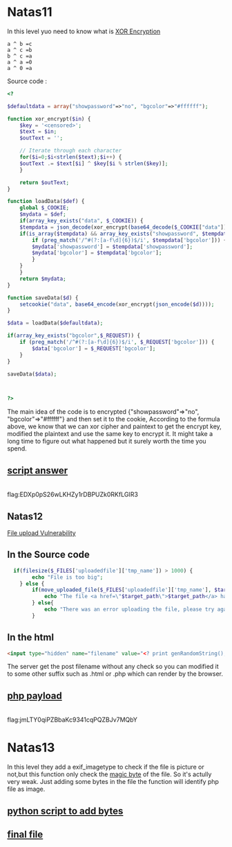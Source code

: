 # Natas11
In this level yuo need to know what is [XOR Encryption](https://stackoverflow.com/questions/2029426/what-is-xor-encryption)

```
a ^ b =c
a ^ c =b
b ^ c =a
a ^ a =0
a ^ 0 =a
```
Source code :
```php
<?

$defaultdata = array("showpassword"=>"no", "bgcolor"=>"#ffffff");

function xor_encrypt($in) {
    $key = '<censored>';
    $text = $in;
    $outText = '';

    // Iterate through each character
    for($i=0;$i<strlen($text);$i++) {
    $outText .= $text[$i] ^ $key[$i % strlen($key)];
    }

    return $outText;
}

function loadData($def) {
    global $_COOKIE;
    $mydata = $def;
    if(array_key_exists("data", $_COOKIE)) {
    $tempdata = json_decode(xor_encrypt(base64_decode($_COOKIE["data"])), true);
    if(is_array($tempdata) && array_key_exists("showpassword", $tempdata) && array_key_exists("bgcolor", $tempdata)) {
        if (preg_match('/^#(?:[a-f\d]{6})$/i', $tempdata['bgcolor'])) {
        $mydata['showpassword'] = $tempdata['showpassword'];
        $mydata['bgcolor'] = $tempdata['bgcolor'];
        }
    }
    }
    return $mydata;
}

function saveData($d) {
    setcookie("data", base64_encode(xor_encrypt(json_encode($d))));
}

$data = loadData($defaultdata);

if(array_key_exists("bgcolor",$_REQUEST)) {
    if (preg_match('/^#(?:[a-f\d]{6})$/i', $_REQUEST['bgcolor'])) {
        $data['bgcolor'] = $_REQUEST['bgcolor'];
    }
}

saveData($data);



?>

```
The main idea of the code is to encrypted {"showpassword"=>"no", "bgcolor"=>"#ffffff"} and then set it to the cookie, According to the formula above, we know that we can xor cipher and paintext to get the encrypt key, modified the plaintext and use the same key to encrypt it. 
It might take a long time to figure out what happened but it surely worth the time you spend.<br>
## [script answer](https://github.com/leohammer123/CTF/blob/main/overthewire/Natas/src/level11.py)
<br>flag:EDXp0pS26wLKHZy1rDBPUZk0RKfLGIR3
## Natas12
[File upload Vulnerability](https://owasp.org/www-community/vulnerabilities/Unrestricted_File_Upload)
## In the Source code
```php
  if(filesize($_FILES['uploadedfile']['tmp_name']) > 1000) {
        echo "File is too big";
    } else {
        if(move_uploaded_file($_FILES['uploadedfile']['tmp_name'], $target_path)) {
            echo "The file <a href=\"$target_path\">$target_path</a> has been uploaded";
        } else{
            echo "There was an error uploading the file, please try again!";
        }
``` 

## In the html 
```html
<input type="hidden" name="filename" value="<? print genRandomString(); ?>.jpg" />
```
The server get the post filename without any check so you can modified it to some other suffix such as .html or .php which can render by the browser.

## [php payload](https://github.com/leohammer123/CTF/blob/main/overthewire/Natas/src/level12.php)
<br>flag:jmLTY0qiPZBbaKc9341cqPQZBJv7MQbY
# Natas13
In this level they add a exif_imagetype to check if the file is picture or not,but this function only check the [magic byte](https://www.netspi.com/blog/technical/web-application-penetration-testing/magic-bytes-identifying-common-file-formats-at-a-glance/) of the file. So it's actully very weak. Just adding some bytes in the file the function will identify php file as image.
## [python script to add bytes](https://github.com/leohammer123/CTF/blob/main/overthewire/Natas/src/level13.py)
## [final file](https://github.com/leohammer123/CTF/blob/main/overthewire/Natas/src/level13.php)
 


